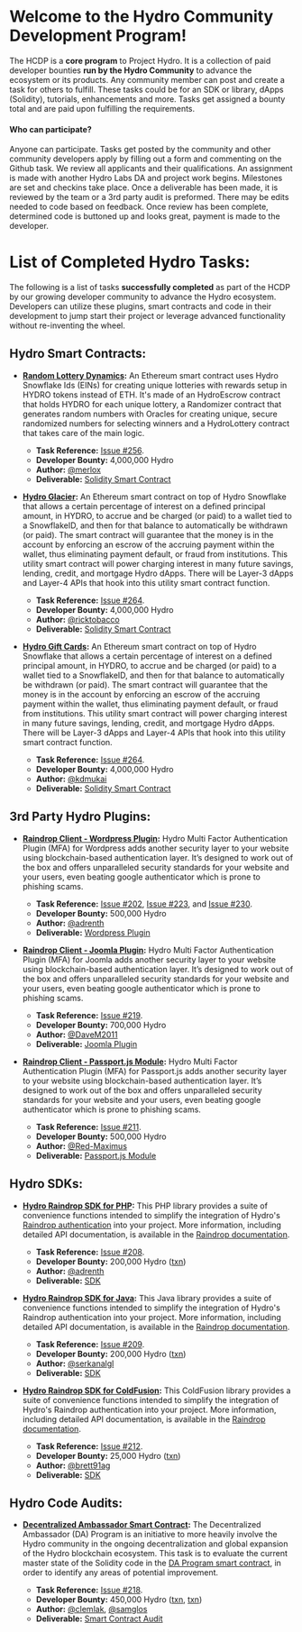 # Welcome to the Hydro Community Development Program!

The HCDP is a **core program** to Project Hydro. It is a collection of paid developer bounties **run by the Hydro Community** to advance the ecosystem or its products. Any community member can post and create a task for others to fulfill. These tasks could be for an SDK or library, dApps (Solidity), tutorials, enhancements and more. Tasks get assigned a bounty total and are paid upon fulfilling the requirements.

#### Who can participate?

Anyone can participate. Tasks get posted by the community and other community developers apply by filling out a form and commenting on the Github task. We review all applicants and their qualifications. An assignment is made with another Hydro Labs DA and project work begins. Milestones are set and checkins take place. Once a deliverable has been made, it is reviewed by the team or a 3rd party audit is preformed. There may be edits needed to code based on feedback. Once review has been complete, determined code is buttoned up and looks great, payment is made to the developer.


# List of Completed Hydro Tasks:

The following is a list of tasks **successfully completed** as part of the HCDP by our growing developer community to advance the Hydro ecosystem. Developers can utilize these plugins, smart contracts and code in their development to jump start their project or leverage advanced functionality without re-inventing the wheel.


## Hydro Smart Contracts:

* **[Random Lottery Dynamics](https://github.com/merlox/hydro-lottery):** An Ethereum smart contract uses Hydro Snowflake Ids (EINs) for creating unique lotteries with rewards setup in HYDRO tokens instead of ETH. It's made of an HydroEscrow contract that holds HYDRO for each unique lottery, a Randomizer contract that generates random numbers with Oracles for creating unique, secure randomized numbers for selecting winners and a HydroLottery contract that takes care of the main logic.

  * **Task Reference:** [Issue #256](https://github.com/HydroBlockchain/hcdp/issues/256).
  *  **Developer Bounty:** 4,000,000 Hydro
  * **Author:** [@merlox](https://github.com/merlox)
  * **Deliverable:** [Solidity Smart Contract](https://github.com/merlox/hydro-lottery)
  
* **[Hydro Glacier](https://github.com/ricktobacco/hydro-glacier):** An Ethereum smart contract on top of Hydro Snowflake that allows a certain percentage of interest on a defined principal amount, in HYDRO, to accrue and be charged (or paid) to a wallet tied to a SnowflakeID, and then for that balance to automatically be withdrawn (or paid). The smart contract will guarantee that the money is in the account by enforcing an escrow of the accruing payment within the wallet, thus eliminating payment default, or fraud from institutions. This utility smart contract will power charging interest in many future savings, lending, credit, and mortgage Hydro dApps. There will be Layer-3 dApps and Layer-4 APIs that hook into this utility smart contract function.

  * **Task Reference:** [Issue #264](https://github.com/HydroBlockchain/hcdp/issues/264).
  *  **Developer Bounty:** 4,000,000 Hydro
  * **Author:** [@ricktobacco](https://github.com/ricktobacco)
  * **Deliverable:** [Solidity Smart Contract](https://github.com/ricktobacco/hydro-glacier)

* **[Hydro Gift Cards](https://github.com/kdmukai/hydro-gift-card):** An Ethereum smart contract on top of Hydro Snowflake that allows a certain percentage of interest on a defined principal amount, in HYDRO, to accrue and be charged (or paid) to a wallet tied to a SnowflakeID, and then for that balance to automatically be withdrawn (or paid). The smart contract will guarantee that the money is in the account by enforcing an escrow of the accruing payment within the wallet, thus eliminating payment default, or fraud from institutions. This utility smart contract will power charging interest in many future savings, lending, credit, and mortgage Hydro dApps. There will be Layer-3 dApps and Layer-4 APIs that hook into this utility smart contract function.

  * **Task Reference:** [Issue #264](https://github.com/HydroBlockchain/hcdp/issues/264).
  *  **Developer Bounty:** 4,000,000 Hydro
  * **Author:** [@kdmukai](https://github.com/kdmukai)
  * **Deliverable:** [Solidity Smart Contract](https://github.com/kdmukai/hydro-gift-card)


## 3rd Party Hydro Plugins:


* **[Raindrop Client - Wordpress Plugin](https://wordpress.org/plugins/wp-hydro-raindrop/):** Hydro Multi Factor Authentication Plugin (MFA) for Wordpress adds another security layer to your website using blockchain-based authentication layer. It’s designed to work out of the box and offers unparalleled security standards for your website and your users, even beating google authenticator which is prone to phishing scams.
  * **Task Reference:** [Issue #202](https://github.com/hydrogen-dev/hcdp/issues/202), [Issue #223](https://github.com/hydrogen-dev/hcdp/issues/223), and [Issue #230](https://github.com/hydrogen-dev/hcdp/issues/230).
  * **Developer Bounty:** 500,000 Hydro
  * **Author:** [@adrenth](https://github.com/adrenth)
  * **Deliverable:** [Wordpress Plugin](https://wordpress.org/plugins/wp-hydro-raindrop/)
 
* **[Raindrop Client - Joomla Plugin](https://github.com/DaveM2011/joomla-hydro-raindrop):** Hydro Multi Factor Authentication Plugin (MFA) for Joomla adds another security layer to your website using blockchain-based authentication layer. It’s designed to work out of the box and offers unparalleled security standards for your website and your users, even beating google authenticator which is prone to phishing scams.
  * **Task Reference:** [Issue #219](https://github.com/hydrogen-dev/hcdp/issues/219).
  * **Developer Bounty:** 700,000 Hydro
  * **Author:** [@DaveM2011](https://github.com/DaveM2011) 
  * **Deliverable:** [Joomla Plugin](https://github.com/DaveM2011/joomla-hydro-raindrop)

* **[Raindrop Client - Passport.js Module](https://github.com/Red-Maximus/passport-raindrop):** Hydro Multi Factor Authentication Plugin (MFA) for Passport.js adds another security layer to your website using blockchain-based authentication layer. It’s designed to work out of the box and offers unparalleled security standards for your website and your users, even beating google authenticator which is prone to phishing scams.
  * **Task Reference:** [Issue #211](https://github.com/hydrogen-dev/hcdp/issues/211).
  * **Developer Bounty:** 500,000 Hydro
  * **Author:** [@Red-Maximus](https://github.com/Red-Maximus) 
  * **Deliverable:** [Passport.js Module](https://github.com/Red-Maximus/passport-raindrop)

 


## Hydro SDKs:

* **[Hydro Raindrop SDK for PHP](https://github.com/adrenth/raindrop-sdk):** This PHP library provides a suite of convenience functions intended to simplify the integration of Hydro's [Raindrop authentication](https://www.hydrogenplatform.com/hydro) into your project. More information, including detailed API documentation, is available in the [Raindrop documentation](https://www.hydrogenplatform.com/docs/hydro/v1/#Raindrop).

  * **Task Reference:** [Issue #208](https://github.com/HydroBlockchain/hcdp/issues/208).
  *  **Developer Bounty:** 200,000 Hydro ([txn](https://etherscan.io/tx/0xd49252811742613ccc2222595b2b3a813bc3d4e181409210004f2f09084528b5))
  * **Author:** [@adrenth](https://github.com/adrenth)
  * **Deliverable:** [SDK](https://github.com/adrenth/raindrop-sdk)


* **[Hydro Raindrop SDK for Java](https://github.com/serkanalgl/hydro-raindrop-java):** This Java library provides a suite of convenience functions intended to simplify the integration of Hydro's Raindrop authentication into your project. More information, including detailed API documentation, is available in the [Raindrop documentation](https://www.hydrogenplatform.com/docs/hydro/v1/#Raindrop).

  * **Task Reference:** [Issue #209](https://github.com/HydroBlockchain/hcdp/issues/209).
  *  **Developer Bounty:** 200,000 Hydro ([txn](https://etherscan.io/tx/0x2e69a09b8336da41a1745e84e077f68e5226a8b4749e5298cef182ecdb3517af))
  * **Author:** [@serkanalgl](https://github.com/serkanalgl)
  * **Deliverable:** [SDK](https://github.com/serkanalgl/hydro-raindrop-java)
  
* **[Hydro Raindrop SDK for ColdFusion](https://github.com/brett91ag/coldfusion-hydro-raindrop):** This ColdFusion library provides a suite of convenience functions intended to simplify the integration of Hydro's Raindrop authentication into your project. More information, including detailed API documentation, is available in the [Raindrop documentation](https://www.hydrogenplatform.com/docs/hydro/v1/#Raindrop).

  * **Task Reference:** [Issue #212](https://github.com/HydroBlockchain/hcdp/issues/212).
  *  **Developer Bounty:** 25,000 Hydro ([txn](https://etherscan.io/tx/0xffbe769a502b677b42c1d2483507ed9647843ca05a6dcfb1fd836f3320ee6916))
  * **Author:** [@brett91ag](https://github.com/brett91ag)
  * **Deliverable:** [SDK](https://github.com/brett91ag/coldfusion-hydro-raindrop)

## Hydro Code Audits:

* **[Decentralized Ambassador Smart Contract](https://github.com/HydroBlockchain/hcdp/issues/218):** The Decentralized Ambassador (DA) Program is an initiative to more heavily involve the Hydro community in the ongoing decentralization and global expansion of the Hydro blockchain ecosystem. This task is to evaluate the current master state of the Solidity code in the [DA Program smart contract](https://github.com/hydrogen-dev/smart-contracts/blob/master/decentralization-ambassadors/DA.sol), in order to identify any areas of potential improvement.

  * **Task Reference:** [Issue #218](https://github.com/HydroBlockchain/hcdp/issues/218).
  *  **Developer Bounty:** 450,000 Hydro ([txn](https://etherscan.io/tx/0x64703612480f77fd1d4a524226638e9f6ae2f81dc0152ad6f5658555a2317da1), [txn](https://etherscan.io/tx/0xa638103c1254667417d16bea8eb1442498028003e9f5e4564156a5e222bd09f9))
  * **Author:** [@clemlak](https://github.com/brett91ag), [@samglos](https://github.com/samgos)
  * **Deliverable:** [Smart Contract Audit](https://github.com/HydroBlockchain/smart-contracts/blob/master/decentralization-ambassadors/DA.sol)


